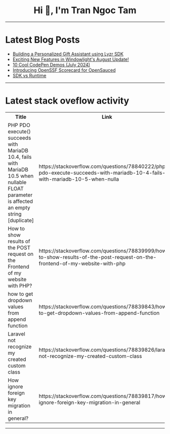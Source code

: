 <h1 align="center">Hi 👋, I'm Tran Ngoc Tam</h1>

---

# Latest Blog Posts 
<!-- BLOG-POST-LIST:START -->
- [Building a Personalized Gift Assistant using Lyzr SDK](https://dev.to/akshay007/building-a-personalized-gift-assistant-using-lyzr-sdk-88e)
- [Exciting New Features in Windowlight&#39;s August Update!](https://dev.to/codewithcaen/exciting-new-features-in-windowlights-august-update-53he)
- [10 Cool CodePen Demos &lpar;July 2024&rpar;](https://dev.to/alvaromontoro/10-cool-codepen-demos-july-2024-594i)
- [Introducing OpenSSF Scorecard for OpenSauced](https://dev.to/opensauced/introducing-openssf-scorecard-for-opensauced-1ba7)
- [SDK vs Runtime](https://dev.to/umida5/sdk-vs-runtime-cfp)
<!-- BLOG-POST-LIST:END -->

---

# Latest stack oveflow activity
<table>
  <tr><th>Title</th><th>Link</th></tr>
  <!-- STACKOVERFLOW:START --><tr><td>PHP PDO execute&lpar;&rpar; succeeds with MariaDB 10.4, fails with MariaDB 10.5 when nullable FLOAT parameter is affected an empty string [duplicate]</td><td>https://stackoverflow.com/questions/78840222/php-pdo-execute-succeeds-with-mariadb-10-4-fails-with-mariadb-10-5-when-nulla</td></tr><tr><td>How to show results of the POST request on the Frontend of my website with PHP?</td><td>https://stackoverflow.com/questions/78839999/how-to-show-results-of-the-post-request-on-the-frontend-of-my-website-with-php</td></tr><tr><td>how to get dropdown values from append function</td><td>https://stackoverflow.com/questions/78839843/how-to-get-dropdown-values-from-append-function</td></tr><tr><td>Laravel not recognize my created custom class</td><td>https://stackoverflow.com/questions/78839826/laravel-not-recognize-my-created-custom-class</td></tr><tr><td>How ignore foreign key migration in general?</td><td>https://stackoverflow.com/questions/78839817/how-ignore-foreign-key-migration-in-general</td></tr><!-- STACKOVERFLOW:END -->
</table>

---


